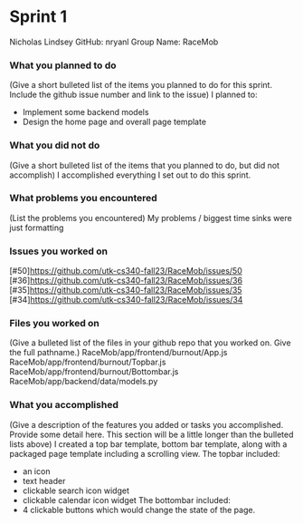 # Sprint 1

Nicholas Lindsey
GitHub: nryanl
Group Name: RaceMob

### What you planned to do
(Give a short bulleted list of the items you planned to do for this sprint. Include the github issue number and link to the issue)
I planned to:
- Implement some backend models
- Design the home page and overall page template

### What you did not do
(Give a short bulleted list of the items that you planned to do, but did not accomplish)
I accomplished everything I set out to do this sprint.

### What problems you encountered
(List the problems you encountered)
My problems / biggest time sinks were just formatting

### Issues you worked on
[#50]https://github.com/utk-cs340-fall23/RaceMob/issues/50
[#36]https://github.com/utk-cs340-fall23/RaceMob/issues/36
[#35]https://github.com/utk-cs340-fall23/RaceMob/issues/35
[#34]https://github.com/utk-cs340-fall23/RaceMob/issues/34

### Files you worked on
(Give a bulleted list of the files in your github repo that you worked on. Give the full pathname.)
RaceMob/app/frontend/burnout/App.js
RaceMob/app/frontend/burnout/Topbar.js
RaceMob/app/frontend/burnout/Bottombar.js
RaceMob/app/backend/data/models.py

### What you accomplished
(Give a description of the features you added or tasks you accomplished. Provide some detail here. This section will be a little longer than the bulleted lists above) 
I created a top bar template, bottom bar template, along with a packaged page template including a scrolling view.
The topbar included:
- an icon
- text header
- clickable search icon widget
- clickable calendar icon widget
The bottombar included:
- 4 clickable buttons which would change the state of the page.
